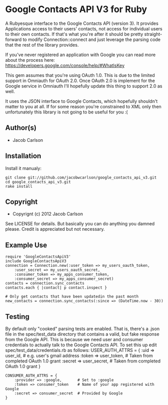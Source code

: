 # Google Contacts API V3 for Ruby

A Rubyesque interface to the Google Contacts API (version 3). It provides
Applications access to their users' contacts, not access for individual users
to their own contacts. If that's what you're after it should be pretty
straight-forward to modify Connection::connect and just leverage the parsing
code that the rest of the library provides.

If you've never registered an application with Google you can read more about
the process here: https://developers.google.com/console/help/#WhatIsKey

This gem assumes that you're using OAuth 1.0. This is due to the limited
support in Omniauth for OAuth 2.0. Once OAuth 2.0 is implement for the Google
service in Omniauth I'll hopefully update this thing to support 2.0 as well.

It uses the JSON interface to Google Contacts, which hopefully shouldn't
matter to you at all. If for some reason you're constrained to XML only then
unfortunately this library is not going to be useful for you :(

## Author(s)

* Jacob Carlson

## Installation

Install it manualy:

    git clone git://github.com/jacobwcarlson/google_contacts_api_v3.git
    cd google_contacts_api_v3.git 
    rake install

## Copyright

* Copyrignt (c) 2012 Jacob Carlson

See LICENSE for details. But basically you can do anything you damned please.
Credit is appreciated but not necessary.

## Example Use
    require 'GoogleContactsApiV3'
    include GoogleContactsApiV3
    connection = Connection.new(:user_token => my_users_oauth_token,
        :user_secret => my_users_oauth_secret,
        :consumer_token => my_apps_consumer_token,
        :consumer_secret => my_apps_consumer_secret)
    contacts = connection.sync_contacts
    contacts.each { |contact| p contact.inspect }

    # Only get contacts that have been updatedin the past month
    new_contacts = connection.sync_contacts(:since => (DateTime.now - 30))

## Testing
By default only "cooked" parsing tests are enabled. That is, there's a .json
file in the spec/test_data directory that contains a valid, but fake response
from the Google API. This is because we need user and consumer credentials to
actually talk to the Google Contacts API. To set this up
edit spec/test_data/credentials.rb as follows:
    USER_AUTH_ATTRS = {
        :uid => user_id,        # e.g. user's gmail address
        :token => user_token,   # Taken from completed OAuth 1.0 grant
        :secret => user_secret, # Taken from completed OAuth 1.0 grant
    }

    CONSUMER_AUTH_ATTRS = {
        :provider => :google,       # Set to :google
        :token => consumer_token    # Name of your app registered with Google
        :secret => consumer_secret  # Provided by Google 
    }
